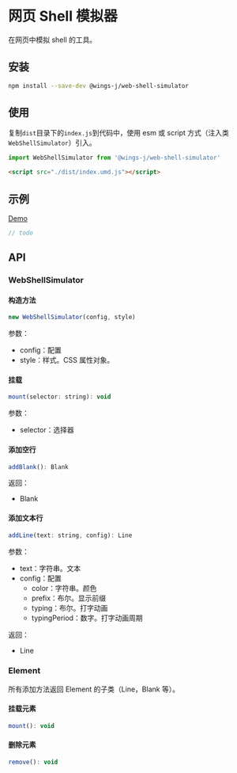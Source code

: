 # 网页 Shell 模拟器

在网页中模拟 shell 的工具。

## 安装

```sh
npm install --save-dev @wings-j/web-shell-simulator
```

## 使用

复制`dist`目录下的`index.js`到代码中，使用 esm 或 script 方式（注入类`WebShellSimulator`）引入。

```js
import WebShellSimulator from '@wings-j/web-shell-simulator'
```

```html
<script src="./dist/index.umd.js"></script>
```

## 示例

[Demo](https://wingsj0.github.io/web-shell-simulator/)

```js
// todo
```

## API

### WebShellSimulator

#### 构造方法

```js
new WebShellSimulator(config, style)
```

参数：

- config：配置
- style：样式。CSS 属性对象。

#### 挂载

```js
mount(selector: string): void
```

参数：

- selector：选择器

#### 添加空行

```js
addBlank(): Blank
```

返回：

- Blank

#### 添加文本行

```js
addLine(text: string, config): Line
```

参数：

- text：字符串。文本
- config：配置
  - color：字符串。颜色
  - prefix：布尔。显示前缀
  - typing：布尔。打字动画
  - typingPeriod：数字。打字动画周期

返回：

- Line

### Element

所有添加方法返回 Element 的子类（Line，Blank 等）。

#### 挂载元素

```js
mount(): void
```

#### 删除元素

```js
remove(): void
```
